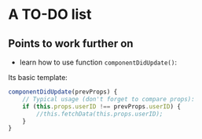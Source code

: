 # A TO-DO list

## Points to work further on

* learn how to use function `componentDidUpdate()`:

Its basic template:

```js
componentDidUpdate(prevProps) {
    // Typical usage (don't forget to compare props):
    if (this.props.userID !== prevProps.userID) {
        //this.fetchData(this.props.userID);
    }
}
```